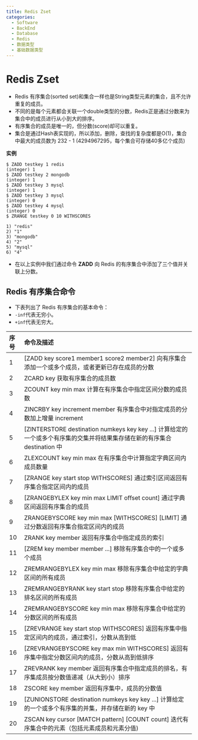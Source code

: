```yaml
---
title: Redis Zset
categories:
  - Software
  - BackEnd
  - Database
  - Redis
  - 数据类型
  - 基础数据类型
---
```

# Redis Zset

- Redis 有序集合(sorted set)和集合一样也是String类型元素的集合，且不允许重复的成员。
- 不同的是每个元素都会关联一个double类型的分数，Redis正是通过分数来为集合中的成员进行从小到大的排序。
- 有序集合的成员是唯一的，但分数(score)却可以重复。
- 集合是通过Hash表实现的，所以添加，删除，查找的复杂度都是O(1)，集合中最大的成员数为 232 - 1 (4294967295，每个集合可存储40多亿个成员)

**实例**

```shell
$ ZADD testkey 1 redis
(integer) 1
$ ZADD testkey 2 mongodb
(integer) 1
$ ZADD testkey 3 mysql
(integer) 1
$ ZADD testkey 3 mysql
(integer) 0
$ ZADD testkey 4 mysql
(integer) 0
$ ZRANGE testkey 0 10 WITHSCORES

1) "redis"
2) "1"
3) "mongodb"
4) "2"
5) "mysql"
6) "4"
```

- 在以上实例中我们通过命令 **ZADD** 向 Redis 的有序集合中添加了三个值并关联上分数。

## Redis 有序集合命令

- 下表列出了 Redis 有序集合的基本命令：
- `-inf`代表无穷小。
- `+inf`代表无穷大。

| 序号 | 命令及描述                                                   |
| :--- | :----------------------------------------------------------- |
| 1    | [ZADD key score1 member1 score2 member2\]  向有序集合添加一个或多个成员，或者更新已存在成员的分数 |
| 2    | ZCARD key  获取有序集合的成员数                              |
| 3    | ZCOUNT key min max  计算在有序集合中指定区间分数的成员数     |
| 4    | ZINCRBY key increment member  有序集合中对指定成员的分数加上增量 increment |
| 5    | [ZINTERSTORE destination numkeys key key ...\]  计算给定的一个或多个有序集的交集并将结果集存储在新的有序集合 destination 中 |
| 6    | ZLEXCOUNT key min max  在有序集合中计算指定字典区间内成员数量 |
| 7    | [ZRANGE key start stop WITHSCORES\]  通过索引区间返回有序集合指定区间内的成员 |
| 8    | [ZRANGEBYLEX key min max LIMIT offset count\]  通过字典区间返回有序集合的成员 |
| 9    | ZRANGEBYSCORE key min max [WITHSCORES\] [LIMIT]  通过分数返回有序集合指定区间内的成员 |
| 10   | ZRANK key member  返回有序集合中指定成员的索引               |
| 11   | [ZREM key member member ...\]  移除有序集合中的一个或多个成员 |
| 12   | ZREMRANGEBYLEX key min max  移除有序集合中给定的字典区间的所有成员 |
| 13   | ZREMRANGEBYRANK key start stop  移除有序集合中给定的排名区间的所有成员 |
| 14   | ZREMRANGEBYSCORE key min max  移除有序集合中给定的分数区间的所有成员 |
| 15   | [ZREVRANGE key start stop WITHSCORES\]  返回有序集中指定区间内的成员，通过索引，分数从高到低 |
| 16   | [ZREVRANGEBYSCORE key max min WITHSCORES\]  返回有序集中指定分数区间内的成员，分数从高到低排序 |
| 17   | ZREVRANK key member  返回有序集合中指定成员的排名，有序集成员按分数值递减（从大到小）排序 |
| 18   | ZSCORE key member  返回有序集中，成员的分数值                 |
| 19   | [ZUNIONSTORE destination numkeys key key ...\]  计算给定的一个或多个有序集的并集，并存储在新的 key 中 |
| 20   | ZSCAN key cursor [MATCH pattern\] [COUNT count]  迭代有序集合中的元素（包括元素成员和元素分值) |